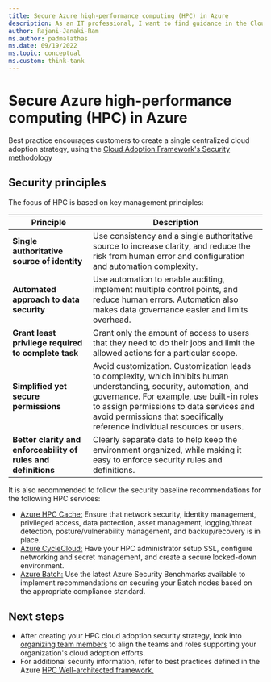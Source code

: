 ```yaml
---
title: Secure Azure high-performance computing (HPC) in Azure
description: As an IT professional, I want to find guidance in the Cloud Adoption Framework covering security for using Azure High-performance computing (HPC) as part of my IT strategy.
author: Rajani-Janaki-Ram
ms.author: padmalathas
ms.date: 09/19/2022
ms.topic: conceptual
ms.custom: think-tank
---
```


# Secure Azure high-performance computing (HPC) in Azure

Best practice encourages customers to create a single centralized cloud adoption strategy, using the [Cloud Adoption Framework's Security methodology](../../secure/overview.md)

## Security principles

The focus of HPC is based on key management principles:

| Principle | Description |
|--|--|
| **Single authoritative source of identity**| Use consistency and a single authoritative source to increase clarity, and reduce the risk from human error and configuration and automation complexity. |
| **Automated approach to data security**| Use automation to enable auditing, implement multiple control points, and reduce human errors. Automation also makes data governance easier and limits overhead.|
| **Grant least privilege required to complete task**| Grant only the amount of access to users that they need to do their jobs and limit the allowed actions for a particular scope.|
|  **Simplified yet secure permissions**| Avoid customization. Customization leads to complexity, which inhibits human understanding, security, automation, and governance. For example, use built-in roles to assign permissions to data services and avoid permissions that specifically reference individual resources or users.|
| **Better clarity and enforceability of rules and definitions**| Clearly separate data to help keep the environment organized, while making it easy to enforce security rules and definitions. |

It is also recommended to follow the security baseline recommendations for the following HPC services:
- [Azure HPC Cache:](/security/benchmark/azure/baselines/azure-hpc-cache-security-baseline) Ensure that network security, identity management, privileged access, data protection, asset management, logging/threat detection, posture/vulnerability management, and backup/recovery is in place.
- [Azure CycleCloud:](/azure/cyclecloud/concepts/security-best-practices) Have your HPC administrator setup SSL, configure networking and secret management, and create a secure locked-down environment.
- [Azure Batch:](/azure/batch/security-controls-policy) Use the latest Azure Security Benchmarks available to implement recommendations on securing your Batch nodes based on the appropriate compliance standard.

## Next steps

- After creating your HPC cloud adoption security strategy, look into [organizing team members](./organize.md) to align the teams and roles supporting your organization's cloud adoption efforts.
- For additional security information, refer to best practices defined in the Azure [HPC Well-architected framework.](../azure-hpc/well-architected-framework.md#security)
